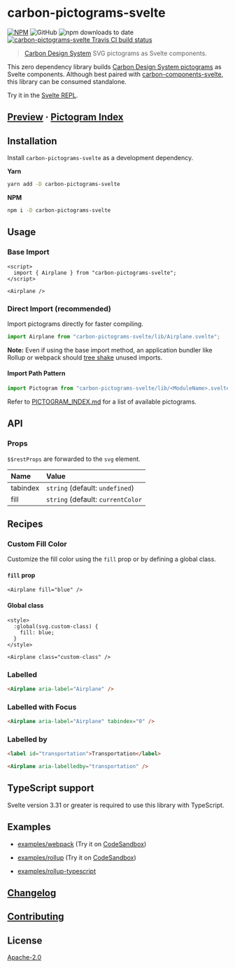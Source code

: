 # carbon-pictograms-svelte

[![NPM][npm]][npm-url]
![GitHub](https://img.shields.io/github/license/ibm/carbon-pictograms-svelte?color=262626&style=for-the-badge)
![npm downloads to date](https://img.shields.io/npm/dt/carbon-pictograms-svelte?color=262626&style=for-the-badge)
[![carbon-pictograms-svelte Travis CI build status][build]][build-badge]

> [Carbon Design System](https://github.com/carbon-design-system) SVG pictograms as Svelte components.

This zero dependency library builds [Carbon Design System pictograms](https://www.carbondesignsystem.com/guidelines/pictograms/library) as Svelte components. Although best paired with [carbon-components-svelte](https://github.com/IBM/carbon-components-svelte), this library can be consumed standalone.

Try it in the [Svelte REPL](https://svelte.dev/repl/88b99674d0f24a3a8948d3760f8ba999).

## [Preview](https://ibm.github.io/carbon-pictograms-svelte/) · [Pictogram Index](PICTOGRAM_INDEX.md)

## Installation

Install `carbon-pictograms-svelte` as a development dependency.

**Yarn**

```sh
yarn add -D carbon-pictograms-svelte
```

**NPM**

```sh
npm i -D carbon-pictograms-svelte
```

## Usage

### Base Import

```svelte
<script>
  import { Airplane } from "carbon-pictograms-svelte";
</script>

<Airplane />
```

### Direct Import (recommended)

Import pictograms directly for faster compiling.

```js
import Airplane from "carbon-pictograms-svelte/lib/Airplane.svelte";
```

**Note:** Even if using the base import method, an application bundler like Rollup or webpack should [tree shake](https://developer.mozilla.org/en-US/docs/Glossary/Tree_shaking) unused imports.

#### Import Path Pattern

```js
import Pictogram from "carbon-pictograms-svelte/lib/<ModuleName>.svelte";
```

Refer to [PICTOGRAM_INDEX.md](PICTOGRAM_INDEX.md) for a list of available pictograms.

## API

### Props

`$$restProps` are forwarded to the `svg` element.

| Name     | Value                             |
| :------- | :-------------------------------- |
| tabindex | `string` (default: `undefined`)   |
| fill     | `string` (default: `currentColor` |

## Recipes

### Custom Fill Color

Customize the fill color using the `fill` prop or by defining a global class.

#### `fill` prop

```svelte
<Airplane fill="blue" />
```

#### Global class

```svelte
<style>
  :global(svg.custom-class) {
    fill: blue;
  }
</style>

<Airplane class="custom-class" />
```

### Labelled

```html
<Airplane aria-label="Airplane" />
```

### Labelled with Focus

```html
<Airplane aria-label="Airplane" tabindex="0" />
```

### Labelled by

```html
<label id="transportation">Transportation</label>

<Airplane aria-labelledby="transportation" />
```

## TypeScript support

Svelte version 3.31 or greater is required to use this library with TypeScript.

## Examples

- [examples/webpack](examples/webpack) (Try it on [CodeSandbox](https://codesandbox.io/s/github/IBM/carbon-pictograms-svelte/tree/master/examples/webpack))

- [examples/rollup](examples/rollup) (Try it on [CodeSandbox](https://codesandbox.io/s/github/IBM/carbon-pictograms-svelte/tree/master/examples/rollup))

- [examples/rollup-typescript](examples/rollup-typescript)

## [Changelog](CHANGELOG.md)

## [Contributing](CONTRIBUTING.md)

## License

[Apache-2.0](LICENSE)

[npm]: https://img.shields.io/npm/v/carbon-pictograms-svelte.svg?color=262626&style=for-the-badge
[npm-url]: https://npmjs.com/package/carbon-pictograms-svelte
[build]: https://img.shields.io/travis/com/ibm/carbon-pictograms-svelte?color=24a148&style=for-the-badge
[build-badge]: https://travis-ci.com/ibm/carbon-pictograms-svelte
